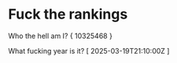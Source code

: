 # Fuck the rankings

Who the hell am I?
{ 10325468 }

What fucking year is it?
[ 2025-03-19T21:10:00Z ]
